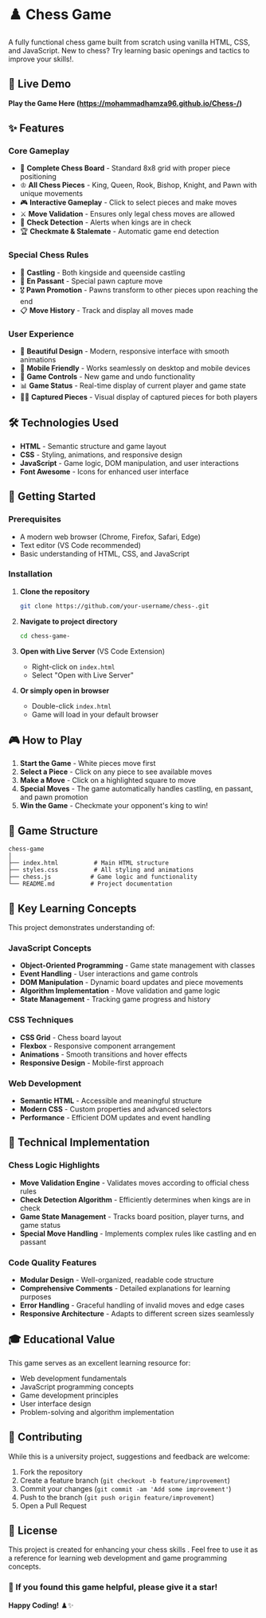 
# ♟️ Chess Game 


A fully functional chess game built from scratch using vanilla HTML, CSS, and JavaScript. New to chess? Try learning basic openings and tactics to improve your skills!. 

## 🎯 Live Demo

**Play the Game Here   (https://mohammadhamza96.github.io/Chess-/)**

## ✨ Features

### Core Gameplay
- 🏁 **Complete Chess Board** - Standard 8x8 grid with proper piece positioning
- ♔ **All Chess Pieces** - King, Queen, Rook, Bishop, Knight, and Pawn with unique movements
- 🎮 **Interactive Gameplay** - Click to select pieces and make moves
- ⚔️ **Move Validation** - Ensures only legal chess moves are allowed
- 👑 **Check Detection** - Alerts when kings are in check
- 🏆 **Checkmate & Stalemate** - Automatic game end detection

### Special Chess Rules
- 🏰 **Castling** - Both kingside and queenside castling
- 👻 **En Passant** - Special pawn capture move
- 🎖️ **Pawn Promotion** - Pawns transform to other pieces upon reaching the end
- 📋 **Move History** - Track and display all moves made

### User Experience
- 🎨 **Beautiful Design** - Modern, responsive interface with smooth animations
- 📱 **Mobile Friendly** - Works seamlessly on desktop and mobile devices
- 🔄 **Game Controls** - New game and undo functionality
- 📊 **Game Status** - Real-time display of current player and game state
- 🏴‍☠️ **Captured Pieces** - Visual display of captured pieces for both players

## 🛠️ Technologies Used

- **HTML** - Semantic structure and game layout
- **CSS** - Styling, animations, and responsive design
- **JavaScript** - Game logic, DOM manipulation, and user interactions
- **Font Awesome** - Icons for enhanced user interface

## 🚀 Getting Started

### Prerequisites
- A modern web browser (Chrome, Firefox, Safari, Edge)
- Text editor (VS Code recommended)
- Basic understanding of HTML, CSS, and JavaScript

### Installation

1. **Clone the repository**
   ```bash
   git clone https://github.com/your-username/chess-.git
   ```

2. **Navigate to project directory**
   ```bash
   cd chess-game-
   ```

3. **Open with Live Server** (VS Code Extension)
   - Right-click on `index.html`
   - Select "Open with Live Server"

4. **Or simply open in browser**
   - Double-click `index.html`
   - Game will load in your default browser

## 🎮 How to Play

1. **Start the Game** - White pieces move first
2. **Select a Piece** - Click on any piece to see available moves
3. **Make a Move** - Click on a highlighted square to move
4. **Special Moves** - The game automatically handles castling, en passant, and pawn promotion
5. **Win the Game** - Checkmate your opponent's king to win!

## 📁 Game Structure

```
chess-game
│
├── index.html          # Main HTML structure
├── styles.css          # All styling and animations
├── chess.js           # Game logic and functionality
└── README.md          # Project documentation
```

## 🧠 Key Learning Concepts

This project demonstrates understanding of:

### JavaScript Concepts
- **Object-Oriented Programming** - Game state management with classes
- **Event Handling** - User interactions and game controls
- **DOM Manipulation** - Dynamic board updates and piece movements
- **Algorithm Implementation** - Move validation and game logic
- **State Management** - Tracking game progress and history

### CSS Techniques
- **CSS Grid** - Chess board layout
- **Flexbox** - Responsive component arrangement
- **Animations** - Smooth transitions and hover effects
- **Responsive Design** - Mobile-first approach

### Web Development
- **Semantic HTML** - Accessible and meaningful structure
- **Modern CSS** - Custom properties and advanced selectors
- **Performance** - Efficient DOM updates and event handling

## 🔧 Technical Implementation

### Chess Logic Highlights
- **Move Validation Engine** - Validates moves according to official chess rules
- **Check Detection Algorithm** - Efficiently determines when kings are in check
- **Game State Management** - Tracks board position, player turns, and game status
- **Special Move Handling** - Implements complex rules like castling and en passant

### Code Quality Features
- **Modular Design** - Well-organized, readable code structure
- **Comprehensive Comments** - Detailed explanations for learning purposes
- **Error Handling** - Graceful handling of invalid moves and edge cases
- **Responsive Architecture** - Adapts to different screen sizes seamlessly

## 🎓 Educational Value

This game serves as an excellent learning resource for:
- Web development fundamentals
- JavaScript programming concepts
- Game development principles
- User interface design
- Problem-solving and algorithm implementation

## 🤝 Contributing

While this is a university project, suggestions and feedback are welcome:

1. Fork the repository
2. Create a feature branch (`git checkout -b feature/improvement`)
3. Commit your changes (`git commit -am 'Add some improvement'`)
4. Push to the branch (`git push origin feature/improvement`)
5. Open a Pull Request

## 📝 License

This project is created for enhancing your chess skills . Feel free to use it as a reference for learning web development and game programming concepts.



### 🌟 If you found this game helpful, please give it a star!

**Happy Coding!** ♟️✨
